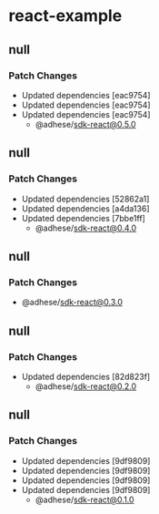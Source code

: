 # react-example

## null

### Patch Changes

- Updated dependencies [eac9754]
- Updated dependencies [eac9754]
- Updated dependencies [eac9754]
  - @adhese/sdk-react@0.5.0

## null

### Patch Changes

- Updated dependencies [52862a1]
- Updated dependencies [a4da136]
- Updated dependencies [7bbe1ff]
  - @adhese/sdk-react@0.4.0

## null

### Patch Changes

- @adhese/sdk-react@0.3.0

## null

### Patch Changes

- Updated dependencies [82d823f]
  - @adhese/sdk-react@0.2.0

## null

### Patch Changes

- Updated dependencies [9df9809]
- Updated dependencies [9df9809]
- Updated dependencies [9df9809]
- Updated dependencies [9df9809]
  - @adhese/sdk-react@0.1.0
